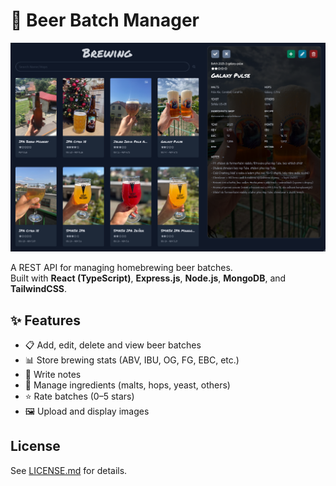# 🍺 Beer Batch Manager

<p align="center">
   <img src="/screenshot.png" alt="Brewing"/>
</p>

A REST API for managing homebrewing beer batches.  
Built with **React (TypeScript)**, **Express.js**, **Node.js**, **MongoDB**, and **TailwindCSS**.

## ✨ Features

- 📋 Add, edit, delete and view beer batches
- 📊 Store brewing stats (ABV, IBU, OG, FG, EBC, etc.)
- 📝 Write notes
- 🌿 Manage ingredients (malts, hops, yeast, others)
- ⭐ Rate batches (0–5 stars)
- 🖼️ Upload and display images

## License

See [LICENSE.md](LICENSE.md) for details.
